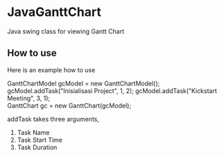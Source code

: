 # JavaGanttChart
Java swing class for viewing Gantt Chart

## How to use
Here is an example how to use 

GanttChartModel gcModel = new GanttChartModel();
gcModel.addTask("Inisialisasi Project", 1, 2);
gcModel.addTask("Kickstart Meeting", 3, 1);		
GanttChart gc = new GanttChart(gcModel);

addTask takes three arguments, 
  1.  Task Name
  2.  Task Start Time
  3.  Task Duration
